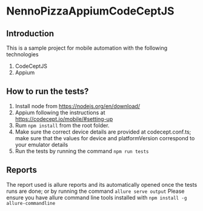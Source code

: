 # NennoPizzaAppiumCodeCeptJS

## Introduction 
This is a sample project for mobile automation with the following technologies

1. CodeCeptJS
2. Appium

## How to run the tests?
1. Install node from https://nodejs.org/en/download/
2. Appium following the instructions at https://codecept.io/mobile/#setting-up
3. Rum `npm install` from the root folder.
4. Make sure the correct device details are provided at codecept.conf.ts; make sure that the values for device and platformVersion correspond to your emulator details 
5. Run the tests by running the command `npm run tests`

## Reports
The report used is allure reports and its automatically opened once the tests runs are done; or by running the command `allure serve output`
Please ensure you have allure command line tools installed with `npm install -g allure-commandline`